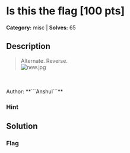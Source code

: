 # Is this the flag [100 pts]

**Category:** misc
| **Solves:** 65

## Description
>Alternate. Reverse.<br>![new.jpg](/files/a06c5184f8d7f5d8f8e513ab4afe369e/new.jpg)<br><br>Author: **```Anshul```**

### Hint
 
## Solution

### Flag


